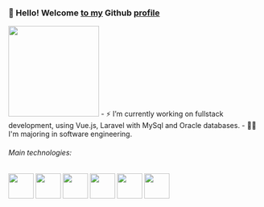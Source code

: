 ### 👋 Hello! Welcome [to my]() Github [profile]() </span>
<img height="180em" src="https://github-readme-stats.vercel.app/api?username=pedrogiomo1&show_icons=true&theme=transparent&include_all_commits=true&count_private=true"/>
- ⚡ I’m currently working on fullstack development, using Vue.js, Laravel with MySql and Oracle databases.
- 👨‍🎓 I'm majoring in software engineering.

###### Main technologies:
<img src="https://cdn.jsdelivr.net/gh/devicons/devicon/icons/javascript/javascript-original.svg" width="50px"/>
<img src="https://cdn.jsdelivr.net/gh/devicons/devicon/icons/php/php-plain.svg" width="50px"/>
<img src="https://cdn.jsdelivr.net/gh/devicons/devicon/icons/typescript/typescript-original.svg" width="50px"/>
<img src="https://cdn.jsdelivr.net/gh/devicons/devicon/icons/html5/html5-original.svg" width="50px"/>
<img src="https://cdn.jsdelivr.net/gh/devicons/devicon/icons/css3/css3-original.svg" width="50px"/>
<img src="https://cdn.jsdelivr.net/gh/devicons/devicon/icons/bootstrap/bootstrap-original.svg" width="50px"/>

<!--
**pedrogiomo1/pedrogiomo1** is a ✨ _special_ ✨ repository because its `README.md` (this file) appears on your GitHub profile.

Here are some ideas to get you started:

- 🌱 I’m currently learning ...
- 👯 I’m looking to collaborate on ...
- 🤔 I’m looking for help with ...
- 💬 Ask me about ...
- 📫 How to reach me: ...
- 😄 Pronouns: ...
- ⚡ Fun fact: ...
-->
